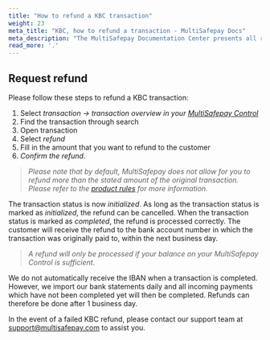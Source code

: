 ```yaml
---
title: "How to refund a KBC transaction"
weight: 23
meta_title: "KBC, how to refund a transaction - MultiSafepay Docs"
meta_description: "The MultiSafepay Documentation Center presents all relevant information about our Plugins and API. You can also find support pages for payment methods, tools and general questions as well as the contact details of our Support and Integration Teams."
read_more: '.'
---
```

## Request refund
Please follow these steps to refund a KBC transaction:

1. Select _transaction -> transaction overview in your [MultiSafepay Control](https://merchant.multisafepay.com)_
2. Find the transaction through search
3. Open transaction
4. Select _refund_
5. Fill in the amount that you want to refund to the customer
6. _Confirm the refund_.

>_Please note that by default, MultiSafepay does not allow for you to refund more than the stated amount of the original transaction. Please refer to the [product rules](/payment-methods/banks/kbc/#product-rules) for more information._

The transaction status is now _initialized_. As long as the transaction status is marked as _initialized_, the refund can be cancelled. When the transaction status is marked as _completed_, the refund is processed correctly. The customer will receive the refund to the bank account number in which the transaction was originally paid to, within the next business day.

>_A refund will only be processed if your balance on your MultiSafepay Control is sufficient_.

We do not automatically receive the IBAN when a transaction is completed. However, we import our bank statements daily and all incoming payments which have not been completed yet will then be completed. Refunds can therefore be done after 1 business day.

In the event of a failed KBC refund, please contact our support team at <support@multisafepay.com> to assist you.